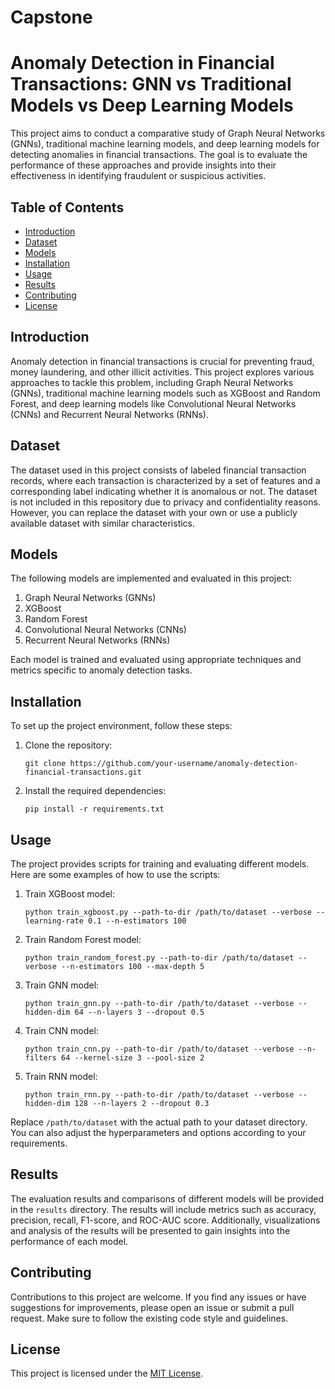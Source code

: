 # Capstone

# Anomaly Detection in Financial Transactions: GNN vs Traditional Models vs Deep Learning Models

This project aims to conduct a comparative study of Graph Neural Networks (GNNs), traditional machine learning models, and deep learning models for detecting anomalies in financial transactions. The goal is to evaluate the performance of these approaches and provide insights into their effectiveness in identifying fraudulent or suspicious activities.

## Table of Contents

- [Introduction](#introduction)
- [Dataset](#dataset)
- [Models](#models)
- [Installation](#installation)
- [Usage](#usage)
- [Results](#results)
- [Contributing](#contributing)
- [License](#license)

## Introduction

Anomaly detection in financial transactions is crucial for preventing fraud, money laundering, and other illicit activities. This project explores various approaches to tackle this problem, including Graph Neural Networks (GNNs), traditional machine learning models such as XGBoost and Random Forest, and deep learning models like Convolutional Neural Networks (CNNs) and Recurrent Neural Networks (RNNs).

## Dataset

The dataset used in this project consists of labeled financial transaction records, where each transaction is characterized by a set of features and a corresponding label indicating whether it is anomalous or not. The dataset is not included in this repository due to privacy and confidentiality reasons. However, you can replace the dataset with your own or use a publicly available dataset with similar characteristics.

## Models

The following models are implemented and evaluated in this project:

1. Graph Neural Networks (GNNs)
2. XGBoost
3. Random Forest
4. Convolutional Neural Networks (CNNs)
5. Recurrent Neural Networks (RNNs)

Each model is trained and evaluated using appropriate techniques and metrics specific to anomaly detection tasks.

## Installation

To set up the project environment, follow these steps:

1. Clone the repository:
   ```
   git clone https://github.com/your-username/anomaly-detection-financial-transactions.git
   ```

2. Install the required dependencies:
   ```
   pip install -r requirements.txt
   ```

## Usage

The project provides scripts for training and evaluating different models. Here are some examples of how to use the scripts:

1. Train XGBoost model:
   ```
   python train_xgboost.py --path-to-dir /path/to/dataset --verbose --learning-rate 0.1 --n-estimators 100
   ```

2. Train Random Forest model:
   ```
   python train_random_forest.py --path-to-dir /path/to/dataset --verbose --n-estimators 100 --max-depth 5
   ```

3. Train GNN model:
   ```
   python train_gnn.py --path-to-dir /path/to/dataset --verbose --hidden-dim 64 --n-layers 3 --dropout 0.5
   ```

4. Train CNN model:
   ```
   python train_cnn.py --path-to-dir /path/to/dataset --verbose --n-filters 64 --kernel-size 3 --pool-size 2
   ```

5. Train RNN model:
   ```
   python train_rnn.py --path-to-dir /path/to/dataset --verbose --hidden-dim 128 --n-layers 2 --dropout 0.3
   ```

Replace `/path/to/dataset` with the actual path to your dataset directory. You can also adjust the hyperparameters and options according to your requirements.

## Results

The evaluation results and comparisons of different models will be provided in the `results` directory. The results will include metrics such as accuracy, precision, recall, F1-score, and ROC-AUC score. Additionally, visualizations and analysis of the results will be presented to gain insights into the performance of each model.

## Contributing

Contributions to this project are welcome. If you find any issues or have suggestions for improvements, please open an issue or submit a pull request. Make sure to follow the existing code style and guidelines.

## License

This project is licensed under the [MIT License](LICENSE).
